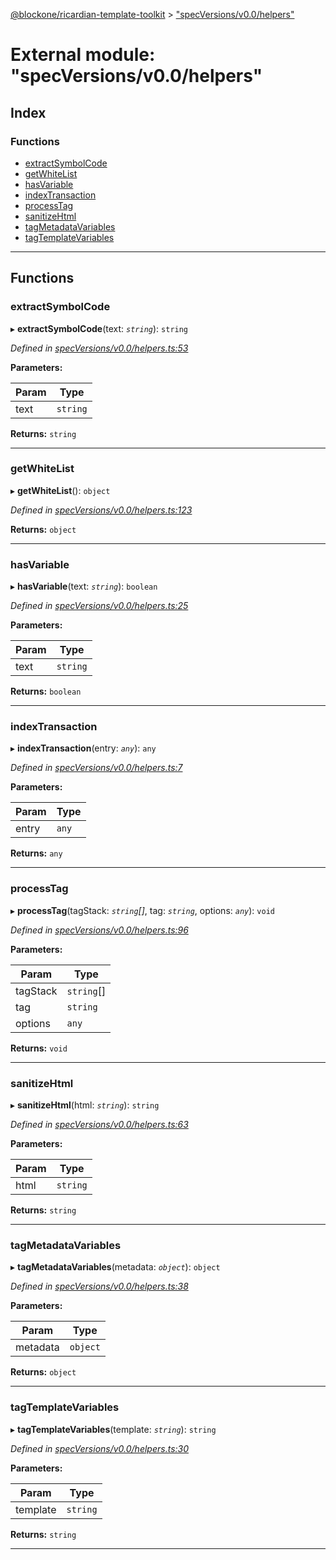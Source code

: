 [@blockone/ricardian-template-toolkit](../README.md) > ["specVersions/v0.0/helpers"](../modules/_specversions_v0_0_helpers_.md)

# External module: "specVersions/v0.0/helpers"

## Index

### Functions

* [extractSymbolCode](_specversions_v0_0_helpers_.md#extractsymbolcode)
* [getWhiteList](_specversions_v0_0_helpers_.md#getwhitelist)
* [hasVariable](_specversions_v0_0_helpers_.md#hasvariable)
* [indexTransaction](_specversions_v0_0_helpers_.md#indextransaction)
* [processTag](_specversions_v0_0_helpers_.md#processtag)
* [sanitizeHtml](_specversions_v0_0_helpers_.md#sanitizehtml)
* [tagMetadataVariables](_specversions_v0_0_helpers_.md#tagmetadatavariables)
* [tagTemplateVariables](_specversions_v0_0_helpers_.md#tagtemplatevariables)

---

## Functions

<a id="extractsymbolcode"></a>

###  extractSymbolCode

▸ **extractSymbolCode**(text: *`string`*): `string`

*Defined in [specVersions/v0.0/helpers.ts:53](https://github.com/EOSIO/contract-template-toolkit/blob/a1752bb/src/specVersions/v0.0/helpers.ts#L53)*

**Parameters:**

| Param | Type |
| ------ | ------ |
| text | `string` |

**Returns:** `string`

___
<a id="getwhitelist"></a>

###  getWhiteList

▸ **getWhiteList**(): `object`

*Defined in [specVersions/v0.0/helpers.ts:123](https://github.com/EOSIO/contract-template-toolkit/blob/a1752bb/src/specVersions/v0.0/helpers.ts#L123)*

**Returns:** `object`

___
<a id="hasvariable"></a>

###  hasVariable

▸ **hasVariable**(text: *`string`*): `boolean`

*Defined in [specVersions/v0.0/helpers.ts:25](https://github.com/EOSIO/contract-template-toolkit/blob/a1752bb/src/specVersions/v0.0/helpers.ts#L25)*

**Parameters:**

| Param | Type |
| ------ | ------ |
| text | `string` |

**Returns:** `boolean`

___
<a id="indextransaction"></a>

###  indexTransaction

▸ **indexTransaction**(entry: *`any`*): `any`

*Defined in [specVersions/v0.0/helpers.ts:7](https://github.com/EOSIO/contract-template-toolkit/blob/a1752bb/src/specVersions/v0.0/helpers.ts#L7)*

**Parameters:**

| Param | Type |
| ------ | ------ |
| entry | `any` |

**Returns:** `any`

___
<a id="processtag"></a>

###  processTag

▸ **processTag**(tagStack: *`string`[]*, tag: *`string`*, options: *`any`*): `void`

*Defined in [specVersions/v0.0/helpers.ts:96](https://github.com/EOSIO/contract-template-toolkit/blob/a1752bb/src/specVersions/v0.0/helpers.ts#L96)*

**Parameters:**

| Param | Type |
| ------ | ------ |
| tagStack | `string`[] |
| tag | `string` |
| options | `any` |

**Returns:** `void`

___
<a id="sanitizehtml"></a>

###  sanitizeHtml

▸ **sanitizeHtml**(html: *`string`*): `string`

*Defined in [specVersions/v0.0/helpers.ts:63](https://github.com/EOSIO/contract-template-toolkit/blob/a1752bb/src/specVersions/v0.0/helpers.ts#L63)*

**Parameters:**

| Param | Type |
| ------ | ------ |
| html | `string` |

**Returns:** `string`

___
<a id="tagmetadatavariables"></a>

###  tagMetadataVariables

▸ **tagMetadataVariables**(metadata: *`object`*): `object`

*Defined in [specVersions/v0.0/helpers.ts:38](https://github.com/EOSIO/contract-template-toolkit/blob/a1752bb/src/specVersions/v0.0/helpers.ts#L38)*

**Parameters:**

| Param | Type |
| ------ | ------ |
| metadata | `object` |

**Returns:** `object`

___
<a id="tagtemplatevariables"></a>

###  tagTemplateVariables

▸ **tagTemplateVariables**(template: *`string`*): `string`

*Defined in [specVersions/v0.0/helpers.ts:30](https://github.com/EOSIO/contract-template-toolkit/blob/a1752bb/src/specVersions/v0.0/helpers.ts#L30)*

**Parameters:**

| Param | Type |
| ------ | ------ |
| template | `string` |

**Returns:** `string`

___

